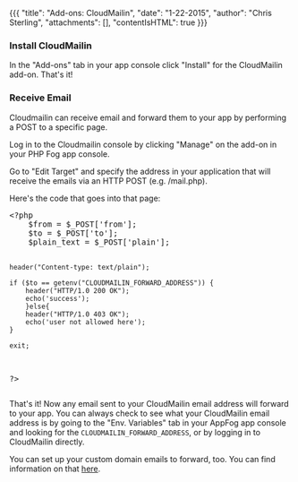 {{{
  "title": "Add-ons: CloudMailin",
  "date": "1-22-2015",
  "author": "Chris Sterling",
  "attachments": [],
  "contentIsHTML": true
}}}

<h3>Install CloudMailin</h3>
<p>In the "Add-ons" tab in your app console click "Install" for the CloudMailin add-on. That's it!</p>
<h3>Receive Email</h3>
<p>Cloudmailin can receive email and forward them to your app by performing a POST to a specific page.</p>
<p>Log in to the Cloudmailin console by clicking "Manage" on the add-on in your PHP Fog app console.</p>
<p>Go to "Edit Target" and specify the address in your application that will receive the emails via an HTTP POST (e.g. /mail.php).</p>
<p>Here's the code that goes into that page:</p>
<pre>&lt;?php
    $from = $_POST['from'];
    $to = $_POST['to'];
    $plain_text = $_POST['plain'];

    header("Content-type: text/plain");

    if ($to == getenv("CLOUDMAILIN_FORWARD_ADDRESS")) {
        header("HTTP/1.0 200 OK");
        echo('success');
        }else{
        header("HTTP/1.0 403 OK");
        echo('user not allowed here');
    }

    exit;
?&gt;</pre>
<p>That's it! Now any email sent to your CloudMailin email address will forward to your app. You can always check to see what your CloudMailin email address is by going to the "Env. Variables" tab in your AppFog app console and looking for the <code>CLOUDMAILIN_FORWARD_ADDRESS</code>, or by logging in to CloudMailin directly.</p>
<p>You can set up your custom domain emails to forward, too. You can find information on that <a href="http://docs.cloudmailin.com/receiving_email/forwarding_and_custom_domains/" target="_blank">here</a>.</p>
